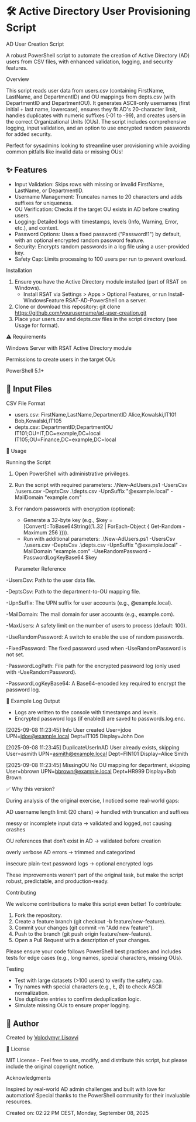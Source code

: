 # 🛠️ Active Directory User Provisioning Script
AD User Creation Script

A robust PowerShell script to automate the creation of Active Directory (AD) users from CSV files, with enhanced validation, logging, and security features.

Overview

This script reads user data from users.csv (containing FirstName, LastName, and DepartmentID) and OU mappings from depts.csv (with DepartmentID and DepartmentOU). It generates ASCII-only usernames (first initial + last name, lowercase), ensures they fit AD's 20-character limit, handles duplicates with numeric suffixes (-01 to -99), and creates users in the correct Organizational Units (OUs). The script includes comprehensive logging, input validation, and an option to use encrypted random passwords for added security.

Perfect for sysadmins looking to streamline user provisioning while avoiding common pitfalls like invalid data or missing OUs!

## ✨ Features
- Input Validation: Skips rows with missing or invalid FirstName, LastName, or DepartmentID.
- Username Management: Truncates names to 20 characters and adds suffixes for uniqueness.
- OU Verification: Checks if the target OU exists in AD before creating users.
- Logging: Detailed logs with timestamps, levels (Info, Warning, Error, etc.), and context.
- Password Options: Uses a fixed password ("Password!1") by default, with an optional encrypted random password feature.
- Security: Encrypts random passwords in a log file using a user-provided key.
- Safety Cap: Limits processing to 100 users per run to prevent overload.

Installation

1. Ensure you have the Active Directory module installed (part of RSAT on Windows).
   - Install RSAT via Settings > Apps > Optional Features, or run Install-WindowsFeature RSAT-AD-PowerShell on a server.
2. Clone or download this repository:
   git clone https://github.com/yourusername/ad-user-creation.git
3. Place your users.csv and depts.csv files in the script directory (see Usage for format).

⚠️ Requirements

Windows Server with RSAT Active Directory module

Permissions to create users in the target OUs

PowerShell 5.1+

## 📂 Input Files

CSV File Format
- users.csv:
  FirstName,LastName,DepartmentID
  Alice,Kowalski,IT101
  Bob,Kowalski,IT105
- depts.csv:
  DepartmentID;DepartmentOU
  IT101;OU=IT,DC=example,DC=local
  IT105;OU=Finance,DC=example,DC=local

🚀 Usage

Running the Script
1. Open PowerShell with administrative privileges.
2. Run the script with required parameters:
   .\New-AdUsers.ps1 -UsersCsv .\users.csv -DeptsCsv .\depts.csv -UpnSuffix "@example.local" -MailDomain "example.com"
3. For random passwords with encryption (optional):
   - Generate a 32-byte key (e.g., $key = [Convert]::ToBase64String((1..32 | ForEach-Object { Get-Random -Maximum 256 }))).
   - Run with additional parameters:
     .\New-AdUsers.ps1 -UsersCsv .\users.csv -DeptsCsv .\depts.csv -UpnSuffix "@example.local" -MailDomain "example.com" -UseRandomPassword -PasswordLogKeyBase64 $key

   Parameter Reference

-UsersCsv: Path to the user data file.

-DeptsCsv: Path to the department-to-OU mapping file.


-UpnSuffix: The UPN suffix for user accounts (e.g., @example.local).

-MailDomain: The mail domain for user accounts (e.g., example.com).

-MaxUsers: A safety limit on the number of users to process (default: 100).

-UseRandomPassword: A switch to enable the use of random passwords.

-FixedPassword: The fixed password used when -UseRandomPassword is not set.

-PasswordLogPath: File path for the encrypted password log (only used with -UseRandomPassword).

-PasswordLogKeyBase64: A Base64-encoded key required to encrypt the password log.  

📜 Example Log Output
- Logs are written to the console with timestamps and levels.
- Encrypted password logs (if enabled) are saved to passwords.log.enc.
  
[2025-09-08 11:23:45] Info User created User=jdoe UPN=jdoe@example.local Dept=IT105 Display=John Doe

[2025-09-08 11:23:45] DuplicateUserInAD User already exists, skipping User=asmith UPN=asmith@example.local Dept=FIN101 Display=Alice Smith

[2025-09-08 11:23:45] MissingOU No OU mapping for department, skipping User=bbrown UPN=bbrown@example.local Dept=HR999 Display=Bob Brown


✅ Why this version?

During analysis of the original exercise, I noticed some real-world gaps:

AD username length limit (20 chars) → handled with truncation and suffixes

messy or incomplete input data → validated and logged, not causing crashes

OU references that don’t exist in AD → validated before creation

overly verbose AD errors → trimmed and categorized

insecure plain-text password logs → optional encrypted logs

These improvements weren’t part of the original task, but make the script robust, predictable, and production-ready.

Contributing

We welcome contributions to make this script even better! To contribute:
1. Fork the repository.
2. Create a feature branch (git checkout -b feature/new-feature).
3. Commit your changes (git commit -m "Add new feature").
4. Push to the branch (git push origin feature/new-feature).
5. Open a Pull Request with a description of your changes.

Please ensure your code follows PowerShell best practices and includes tests for edge cases (e.g., long names, special characters, missing OUs).

Testing

- Test with large datasets (>100 users) to verify the safety cap.
- Try names with special characters (e.g., Ł, Ø) to check ASCII normalization.
- Use duplicate entries to confirm deduplication logic.
- Simulate missing OUs to ensure proper logging.

## 👤 Author

Created by [Volodymyr Lisovyi](https://www.linkedin.com/in/volodymyr-lisovyi-66447649/)


📜 License

MIT License - Feel free to use, modify, and distribute this script, but please include the original copyright notice.

Acknowledgments

Inspired by real-world AD admin challenges and built with love for automation! Special thanks to the PowerShell community for their invaluable resources.

Created on: 02:22 PM CEST, Monday, September 08, 2025
